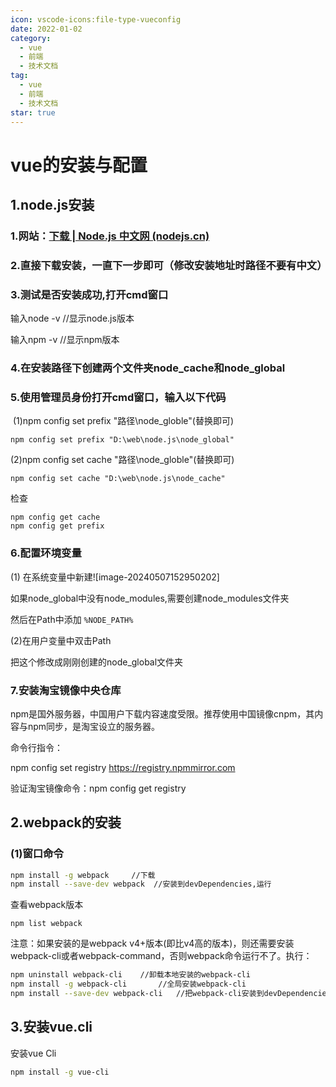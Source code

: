 ```yaml
---
icon: vscode-icons:file-type-vueconfig
date: 2022-01-02
category:
  - vue
  - 前端
  - 技术文档
tag:
  - vue
  - 前端
  - 技术文档
star: true
---
```

# vue的安装与配置

## 1.node.js安装

### 1.网站：[下载 | Node.js 中文网 (nodejs.cn)](https://nodejs.cn/download/)

### 2.直接下载安装，一直下一步即可（修改安装地址时路径不要有中文）

### 3.测试是否安装成功,打开cmd窗口

输入node -v  //显示node.js版本

输入npm -v  //显示npm版本

### 4.在安装路径下创建两个文件夹node_cache和node_global

### 5.使用管理员身份打开cmd窗口，输入以下代码

​ (1)npm config set prefix "路径\node_globle"(替换即可)

``` nmp
npm config set prefix "D:\web\node.js\node_global"
```

(2)npm config set cache "路径\node_globle"(替换即可)

```npm
npm config set cache "D:\web\node.js\node_cache"
```

检查

```npm
npm config get cache
npm config get prefix
```

### 6.配置环境变量

(1) 在系统变量中新建![image-20240507152950202]

如果node_global中没有node_modules,需要创建node_modules文件夹

然后在Path中添加 `%NODE_PATH%`

(2)在用户变量中双击Path

把这个修改成刚刚创建的node_global文件夹

### 7.安装淘宝镜像中央仓库

npm是国外服务器，中国用户下载内容速度受限。推荐使用中国镜像cnpm，其内容与npm同步，是淘宝设立的服务器。

命令行指令：

npm config set registry <https://registry.npmmirror.com>

验证淘宝镜像命令：npm config get registry

## 2.webpack的安装

### (1)窗口命令

```bash
npm install -g webpack     //下载
npm install --save-dev webpack  //安装到devDependencies,运行
```

查看webpack版本

`npm list webpack`

注意：如果安装的是webpack v4+版本(即比v4高的版本)，则还需要安装webpack-cli或者webpack-command，否则webpack命令运行不了。执行：

```bash
npm uninstall webpack-cli    //卸载本地安装的webpack-cli
npm install -g webpack-cli       //全局安装webpack-cli
npm install --save-dev webpack-cli   //把webpack-cli安装到devDependencies
```

## 3.安装vue.cli

安装vue Cli

```bash
npm install -g vue-cli
```

​

